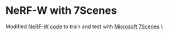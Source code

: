 # NeRF-W with 7Scenes

Modified [NeRF-W code](https://github.com/kwea123/nerf_pl) to train and test with [Microsoft 7Scenes](https://www.microsoft.com/en-us/research/project/rgb-d-dataset-7-scenes/) \
